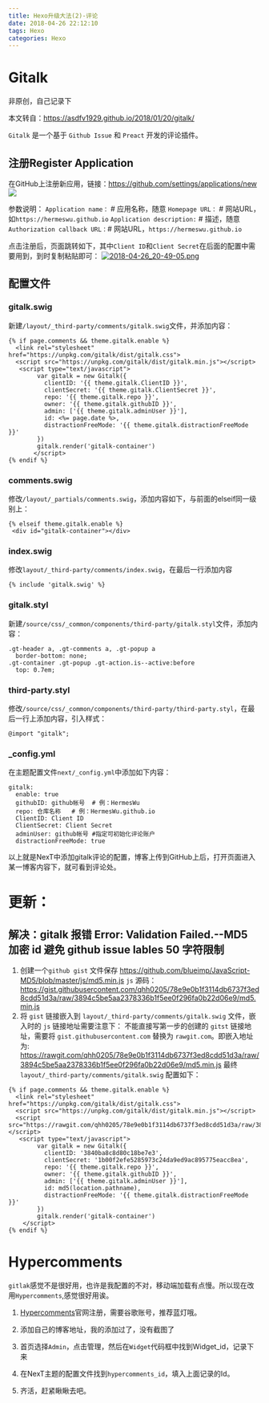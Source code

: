 ```yaml
---
title: Hexo升级大法(2)-评论
date: 2018-04-26 22:12:10
tags: Hexo
categories: Hexo
---
```


# Gitalk

非原创，自己记录下

本文转自：https://asdfv1929.github.io/2018/01/20/gitalk/

`Gitalk` 是一个基于 `Github Issue` 和 `Preact` 开发的评论插件。

## 注册Register Application
在GitHub上注册新应用，链接：https://github.com/settings/applications/new
![](https://i.loli.net/2018/04/26/5ae1c9377aec6.png
)

参数说明：
`Application name：` # 应用名称，随意
`Homepage URL：` # 网站URL，如`https://hermeswu.github.io`
`Application description:` # 描述，随意
`Authorization callback URL：`# 网站URL，`https://hermeswu.github.io`

点击注册后，页面跳转如下，其中`Client ID`和`Client Secret`在后面的配置中需要用到，到时复制粘贴即可：
[![2018-04-26_20-49-05.png](https://i.loli.net/2018/04/26/5ae1caf0331d6.png)](https://i.loli.net/2018/04/26/5ae1caf0331d6.png)

## 配置文件

### gitalk.swig
新建`/layout/_third-party/comments/gitalk.swig`文件，并添加内容：

```
{% if page.comments && theme.gitalk.enable %}
  <link rel="stylesheet" href="https://unpkg.com/gitalk/dist/gitalk.css">
  <script src="https://unpkg.com/gitalk/dist/gitalk.min.js"></script>
   <script type="text/javascript">
        var gitalk = new Gitalk({
          clientID: '{{ theme.gitalk.ClientID }}',
          clientSecret: '{{ theme.gitalk.ClientSecret }}',
          repo: '{{ theme.gitalk.repo }}',
          owner: '{{ theme.gitalk.githubID }}',
          admin: ['{{ theme.gitalk.adminUser }}'],
          id: <%= page.date %>,
          distractionFreeMode: '{{ theme.gitalk.distractionFreeMode }}'
        })
        gitalk.render('gitalk-container')           
       </script>
{% endif %}
```
### comments.swig
修改`/layout/_partials/comments.swig`，添加内容如下，与前面的elseif同一级别上：

```
{% elseif theme.gitalk.enable %}
 <div id="gitalk-container"></div>

```
### index.swig
修改`layout/_third-party/comments/index.swig`，在最后一行添加内容

```
{% include 'gitalk.swig' %}
```
### gitalk.styl
新建`/source/css/_common/components/third-party/gitalk.styl`文件，添加内容：

```
.gt-header a, .gt-comments a, .gt-popup a
  border-bottom: none;
.gt-container .gt-popup .gt-action.is--active:before
  top: 0.7em;
```
### third-party.styl
修改`/source/css/_common/components/third-party/third-party.styl`，在最后一行上添加内容，引入样式：

```
@import "gitalk";
```
### _config.yml
在主题配置文件`next/_config.yml`中添加如下内容：

```
gitalk:
  enable: true
  githubID: github帐号  # 例：HermesWu  
  repo: 仓库名称   # 例：HermesWu.github.io
  ClientID: Client ID
  ClientSecret: Client Secret
  adminUser: github帐号 #指定可初始化评论账户
  distractionFreeMode: true
```

以上就是NexT中添加gitalk评论的配置，博客上传到GitHub上后，打开页面进入某一博客内容下，就可看到评论处。

# 更新：
## 解决：gitalk 报错 Error: Validation Failed.--MD5 加密 id 避免 github issue lables 50 字符限制
1. 创建一个`github gist` 文件保存 https://github.com/blueimp/JavaScript-MD5/blob/master/js/md5.min.js `js` 源码：
https://gist.githubusercontent.com/qhh0205/78e9e0b1f3114db6737f3ed8cdd51d3a/raw/3894c5be5aa2378336b1f5ee0f296fa0b22d06e9/md5.min.js
2. 将 `gist` 链接嵌入到 `layout/_third-party/comments/gitalk.swig` 文件，嵌入时的 `js` 链接地址需要注意下：
不能直接写第一步的创建的 `gitst` 链接地址，需要将 `gist.githubusercontent.com` 替换为 `rawgit.com`。即嵌入地址为: https://rawgit.com/qhh0205/78e9e0b1f3114db6737f3ed8cdd51d3a/raw/3894c5be5aa2378336b1f5ee0f296fa0b22d06e9/md5.min.js
最终 `layout/_third-party/comments/gitalk.swig` 配置如下：

```
{% if page.comments && theme.gitalk.enable %}
  <link rel="stylesheet" href="https://unpkg.com/gitalk/dist/gitalk.css">
  <script src="https://unpkg.com/gitalk/dist/gitalk.min.js"></script>
  <script src="https://rawgit.com/qhh0205/78e9e0b1f3114db6737f3ed8cdd51d3a/raw/3894c5be5aa2378336b1f5ee0f296fa0b22d06e9/md5.min.js"></script>
   <script type="text/javascript">
        var gitalk = new Gitalk({
          clientID: '3840ba8c8d80c18be7e3',
          clientSecret: '1b00f2efe5285973c24da9ed9ac895775eacc8ea',
          repo: '{{ theme.gitalk.repo }}',
          owner: '{{ theme.gitalk.githubID }}',
          admin: ['{{ theme.gitalk.adminUser }}'],
          id: md5(location.pathname),
          distractionFreeMode: '{{ theme.gitalk.distractionFreeMode }}'
        })
        gitalk.render('gitalk-container')
    </script>
{% endif %}
```

# Hypercomments

`gitlak`感觉不是很好用，也许是我配置的不对，移动端加载有点慢。所以现在改用`Hypercomments`,感觉很好用诶。

1. [Hypercomments](https://www.hypercomments.com/)官网注册，需要谷歌账号，推荐蓝灯哦。

2. 添加自己的博客地址，我的添加过了，没有截图了

3. 首页选择`Admin`，点击管理，然后在`Widget`代码框中找到Widget_id，记录下来 

4. 在NexT主题的配置文件找到`hypercomments_id`，填入上面记录的Id。

5. 齐活，赶紧瞅瞅去吧。





